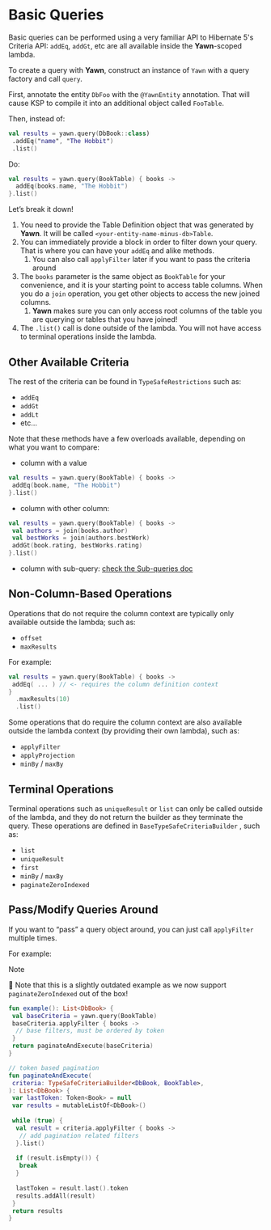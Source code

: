 # Basic Queries

Basic queries can be performed using a very familiar API to Hibernate 5's Criteria API: `addEq`, `addGt`, etc are all available inside the **Yawn**-scoped
lambda.

To create a query with **Yawn**, construct an instance of `Yawn` with a query factory and call `query`.

First, annotate the entity `DbFoo` with the `@YawnEntity` annotation. That will cause KSP to compile it into an additional object called `FooTable`.

Then, instead of:

```kotlin
val results = yawn.query(DbBook::class)
 .addEq("name", "The Hobbit")
 .list()
```

Do:

```kotlin
val results = yawn.query(BookTable) { books ->
  addEq(books.name, "The Hobbit")
}.list()
```

Let’s break it down!

1. You need to provide the Table Definition object that was generated by **Yawn**. It will be called `<your-entity-name-minus-db>Table`.
2. You can immediately provide a block in order to filter down your query. That is where you can have your `addEq` and alike methods.
    1. You can also call `applyFilter` later if you want to pass the criteria around
3. The `books` parameter is the same object as `BookTable` for your convenience, and it is your starting point to access table columns. When you do a `join`
operation, you get other objects to access the new joined columns.
    1. **Yawn** makes sure you can only access root columns of the table you are querying or tables that you have joined!
4. The `.list()` call is done outside of the lambda. You will not have access to terminal operations inside the lambda.

## Other Available Criteria

The rest of the criteria can be found in `TypeSafeRestrictions` such as:

- `addEq`
- `addGt`
- `addLt`
- etc…

Note that these methods have a few overloads available, depending on what you want to compare:

- column with a value

```kotlin
val results = yawn.query(BookTable) { books ->
 addEq(book.name, "The Hobbit")
}.list()
```

- column with other column:

```kotlin
val results = yawn.query(BookTable) { books ->
 val authors = join(books.author)
 val bestWorks = join(authors.bestWork)
 addGt(book.rating, bestWorks.rating)
}.list()
```

- column with sub-query: [check the Sub-queries doc](sub_queries.md)

## Non-Column-Based Operations

Operations that do not require the column context are typically only available outside the lambda; such as:

- `offset`
- `maxResults`

For example:

```kotlin
val results = yawn.query(BookTable) { books ->
 addEq( ... ) // <- requires the column definition context
}
  .maxResults(10)
  .list()
```

Some operations that do require the column context are also available outside the lambda context (by providing their own lambda), such as:

- `applyFilter`
- `applyProjection`
- `minBy` / `maxBy`

## Terminal Operations

Terminal operations such as `uniqueResult` or `list` can only be called outside of the lambda, and they do not return the builder as they terminate the query.
These operations are defined in `BaseTypeSafeCriteriaBuilder` , such as:

- `list`
- `uniqueResult`
- `first`
- `minBy` / `maxBy`
- `paginateZeroIndexed`

## Pass/Modify Queries Around

If you want to “pass” a query object around, you can just call `applyFilter` multiple times.

For example:

> [!NOTE]
> 🧠 Note that this is a slightly outdated example as we now support `paginateZeroIndexed` out of the box!

```kotlin
fun example(): List<DbBook> {
 val baseCriteria = yawn.query(BookTable)
 baseCriteria.applyFilter { books ->
  // base filters, must be ordered by token
 }
 return paginateAndExecute(baseCriteria)
}

// token based pagination
fun paginateAndExecute(
 criteria: TypeSafeCriteriaBuilder<DbBook, BookTable>,
): List<DbBook> {
 var lastToken: Token<Book> = null
 var results = mutableListOf<DbBook>()
 
 while (true) {
  val result = criteria.applyFilter { books ->
   // add pagination related filters
  }.list()
  
  if (result.isEmpty()) {
   break
  }
  
  lastToken = result.last().token
  results.addAll(result)
 }
 return results
}
```

